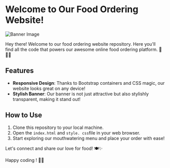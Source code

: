 # Welcome to Our Food Ordering Website!

![Banner Image](https://res.cloudinary.com/ddxl5pws9/image/upload/v1707315041/Screenshot_45_hsauag.png)

Hey there! Welcome to our food ordering website repository. Here you'll find all the code that powers our awesome online food ordering platform. 🍔🌮🥗

## Features

- **Responsive Design**: Thanks to Bootstrap containers and CSS magic, our website looks great on any device!
- **Stylish Banner**: Our banner is not just attractive but also stylishly transparent, making it stand out!

## How to Use

1. Clone this repository to your local machine.
2. Open the `index.html` and `style. css`file in your web browser.
3. Start exploring our mouthwatering menu and place your order with ease!

Let's connect and share our love for food! 🍽️✨


Happy coding ! 🛒🎉
